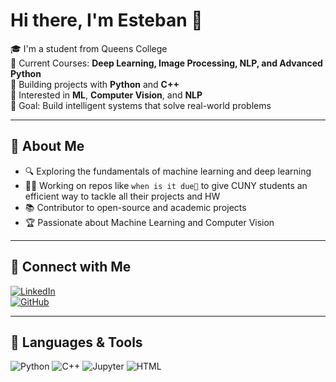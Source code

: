 # Hi there, I'm Esteban 👋

🎓 I'm a student from Queens College  
🔭 Current Courses: **Deep Learning, Image Processing, NLP, and Advanced Python**  
🌱 Building projects with **Python** and **C++**  
🧠 Interested in **ML**, **Computer Vision**, and **NLP**  
🎯 Goal: Build intelligent systems that solve real-world problems

---

## 📌 About Me

- 🔍 Exploring the fundamentals of machine learning and deep learning  
- 👨‍💻 Working on repos like `when is it due👀` to give CUNY students an efficient way to tackle all their projects and HW  
- 📚 Contributor to open-source and academic projects  
- 🏆 Passionate about Machine Learning and Computer Vision  

---

## 🔗 Connect with Me

[![LinkedIn](https://img.shields.io/badge/-LinkedIn-blue?style=flat&logo=linkedin)](https://www.linkedin.com/in/estebanmqc/)  
[![GitHub](https://img.shields.io/badge/-GitHub-black?style=flat&logo=github)](https://github.com/Mesa112)

---

## 🧰 Languages & Tools

![Python](https://img.shields.io/badge/-Python-333?style=flat&logo=python)
![C++](https://img.shields.io/badge/-C++-00599C?style=flat&logo=c%2B%2B)
![Jupyter](https://img.shields.io/badge/-Jupyter-F37626?style=flat&logo=jupyter)
![HTML](https://img.shields.io/badge/-HTML-E34F26?style=flat&logo=html5)
